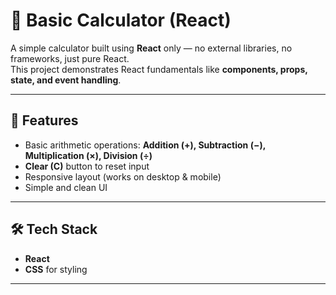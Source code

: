 # 🧮 Basic Calculator (React)

A simple calculator built using **React** only — no external libraries, no frameworks, just pure React.  
This project demonstrates React fundamentals like **components, props, state, and event handling**.

---

## 🚀 Features
- Basic arithmetic operations: **Addition (+), Subtraction (−), Multiplication (×), Division (÷)**  
- **Clear (C)** button to reset input  
- Responsive layout (works on desktop & mobile)  
- Simple and clean UI  

---

## 🛠️ Tech Stack
- **React** 
- **CSS** for styling  

---



